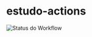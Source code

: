 # estudo-actions

![Status do Workflow](https://img.shields.io/github/workflow/status/horaciovasconcellos/estudo-actions/21-expressoes-impressao-steps.yml)

